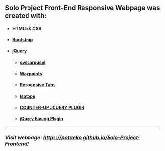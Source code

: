 ## Solo Project Front-End Responsive Webpage was created with: 
* #### HTML5 & CSS </br>
* #### [Bootstrap](https://getbootstrap.com) 
* #### [jQuery](https://jquery.com) </br>
    * #### [owlcarousel](https://owlcarousel2.github.io/OwlCarousel2) </br>
    * #### [Waypoints](http://imakewebthings.com/waypoints/) </br>
    * #### [Responsive Tabs](https://jellekralt.github.io/Responsive-Tabs/) </br>
    * #### [Isotope](https://isotope.metafizzy.co/) </br>
    * #### [COUNTER-UP JQUERY PLUGIN](https://ciromattia.github.io/jquery.counterup/demo/index.html) </br>
    * #### [jQuery Easing Plugin](http://gsgd.co.uk/sandbox/jquery/easing/#example) </br>  
 ---
###  *Visit webpage: https://potaeko.github.io/Solo-Project-Frontend/*


